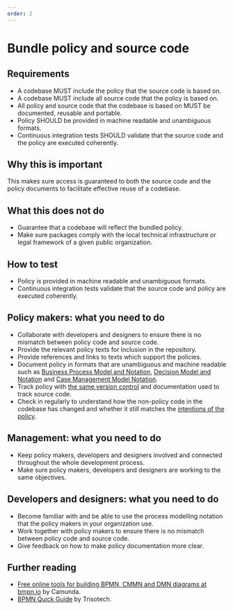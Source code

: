 ```yaml
---
order: 2
---
```


# Bundle policy and source code

## Requirements

* A codebase MUST include the policy that the source code is based on.
* A codebase MUST include all source code that the policy is based on.
* All policy and source code that the codebase is based on MUST be documented, reusable and portable.
* Policy SHOULD be provided in machine readable and unambiguous formats.
* Continuous integration tests SHOULD validate that the source code and the policy are executed coherently.

## Why this is important

This makes sure access is guaranteed to both the source code and the policy documents to facilitate effective reuse of a codebase.

## What this does not do

* Guarantee that a codebase will reflect the bundled policy.
* Make sure packages comply with the local technical infrastructure or legal framework of a given public organization.

## How to test

* Policy is provided in machine readable and unambiguous formats.
* Continuous integration tests validate that the source code and policy are executed coherently.

## Policy makers: what you need to do

* Collaborate with developers and designers to ensure there is no mismatch between policy code and source code.
* Provide the relevant policy texts for inclusion in the repository.
* Provide references and links to texts which support the policies.
* Document policy in formats that are unambiguous and machine readable such as [Business Process Model and Notation](https://en.wikipedia.org/wiki/Business_Process_Model_and_Notation), [Decision Model and Notation](https://www.omg.org/dmn/) and [Case Management Model Notation](https://www.omg.org/cmmn/).
* Track policy with [the same version control](version-control-and-history.md) and documentation used to track source code.
* Check in regularly to understand how the non-policy code in the codebase has changed and whether it still matches the [intentions of the policy](document-objectives.md).

## Management: what you need to do

* Keep policy makers, developers and designers involved and connected throughout the whole development process.
* Make sure policy makers, developers and designers are working to the same objectives.

## Developers and designers: what you need to do

* Become familiar with and be able to use the process modelling notation that the policy makers in your organization use.
* Work together with policy makers to ensure there is no mismatch between policy code and source code.
* Give feedback on how to make policy documentation more clear.

## Further reading

* [Free online tools for building BPMN, CMMN and DMN diagrams at bmpn.io](https://bpmn.io/) by Camunda.
* [BPMN Quick Guide](https://www.bpmnquickguide.com/view-bpmn-quick-guide/) by Trisotech.

